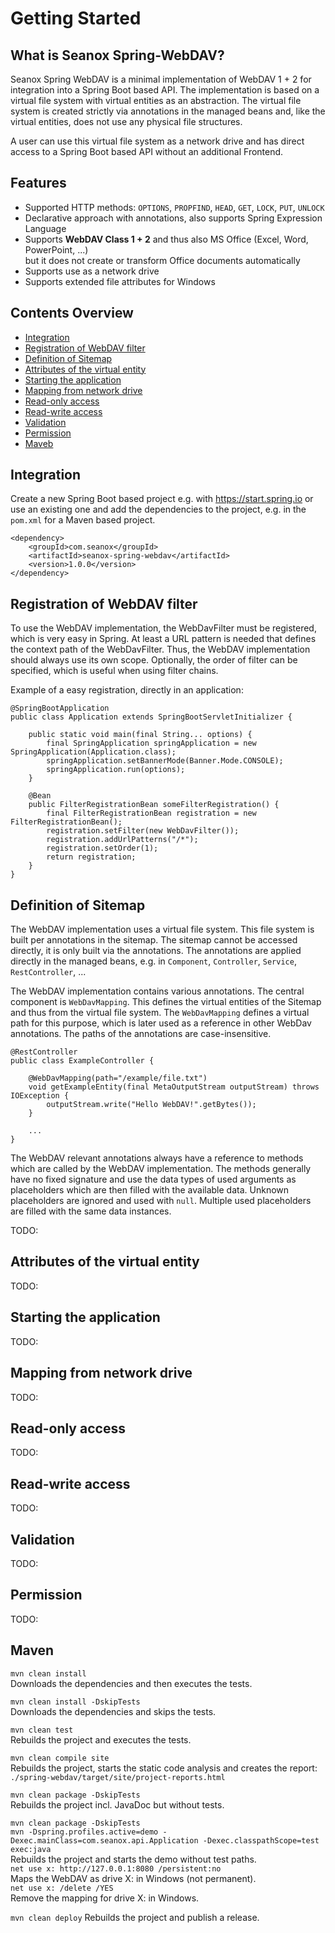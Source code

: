 # Getting Started

## What is Seanox Spring-WebDAV?
Seanox Spring WebDAV is a minimal implementation of WebDAV 1 + 2 for
integration into a Spring Boot based API. The implementation is based on a
virtual file system with virtual entities as an abstraction. The virtual file
system is created strictly via annotations in the managed beans and, like the
virtual entities, does not use any physical file structures.

A user can use this virtual file system as a network drive and has direct
access to a Spring Boot based API without an additional Frontend.

## Features
- Supported HTTP methods: `OPTIONS`, `PROPFIND`, `HEAD`, `GET`, `LOCK`, `PUT`, `UNLOCK`
- Declarative approach with annotations, also supports Spring Expression Language
- Supports __WebDAV Class 1 + 2__ and thus also MS Office (Excel, Word, PowerPoint, ...)  
  but it does not create or transform Office documents automatically
- Supports use as a network drive
- Supports extended file attributes for Windows

## Contents Overview

* [Integration](#integration)
* [Registration of WebDAV filter](#registration-of-webdav-filter)
* [Definition of Sitemap](#definition-of-sitemap)
* [Attributes of the virtual entity](#attributes-of-the-virtual-entity)  
* [Starting the application](#starting-the-application)
* [Mapping from network drive](#)
* [Read-only access](#)
* [Read-write access](#)
* [Validation](#)
* [Permission ](#)
* [Maveb](#maven)  

## Integration
Create a new Spring Boot based project e.g. with https://start.spring.io or use
an existing one and add the dependencies to the project, e.g. in the `pom.xml`
for a Maven based project.

```
<dependency>
    <groupId>com.seanox</groupId>
    <artifactId>seanox-spring-webdav</artifactId>
    <version>1.0.0</version>
</dependency>
```

## Registration of WebDAV filter
To use the WebDAV implementation, the WebDavFilter must be registered, which is
very easy in Spring. At least a URL pattern is needed that defines the context
path of the WebDavFilter. Thus, the WebDAV implementation should always use its
own scope. Optionally, the order of filter can be specified, which is useful
when using filter chains.

Example of a easy registration, directly in an application:
```
@SpringBootApplication
public class Application extends SpringBootServletInitializer {

    public static void main(final String... options) {
        final SpringApplication springApplication = new SpringApplication(Application.class);
        springApplication.setBannerMode(Banner.Mode.CONSOLE);
        springApplication.run(options);
    }

    @Bean
    public FilterRegistrationBean someFilterRegistration() {
        final FilterRegistrationBean registration = new FilterRegistrationBean();
        registration.setFilter(new WebDavFilter());
        registration.addUrlPatterns("/*");
        registration.setOrder(1);
        return registration;
    }
}
```

## Definition of Sitemap
The WebDAV implementation uses a virtual file system. This file system is built
per annotations in the sitemap. The sitemap cannot be accessed directly, it is
only built via the annotations. The annotations are applied directly in the
managed beans, e.g. in `Component`, `Controller`, `Service`, `RestController`,
...

The WebDAV implementation contains various annotations. The central component
is `WebDavMapping`. This defines the virtual entities of the Sitemap and thus
from the virtual file system. The `WebDavMapping` defines a virtual path for
this purpose, which is later used as a reference in other WebDav annotations.
The paths of the annotations are case-insensitive.

```
@RestController
public class ExampleController {

    @WebDavMapping(path="/example/file.txt")
    void getExampleEntity(final MetaOutputStream outputStream) throws IOException {
        outputStream.write("Hello WebDAV!".getBytes());
    }
    
    ...
}
```

The WebDAV relevant annotations always have a reference to methods which are
called by the WebDAV implementation. The methods generally have no fixed
signature and use the data types of used arguments as placeholders which are
then filled with the available data. Unknown placeholders are ignored and used
with `null`. Multiple used placeholders are filled with the same data
instances.

TODO:

## Attributes of the virtual entity
TODO:

## Starting the application
TODO:

## Mapping from network drive
TODO:

## Read-only access
TODO:

## Read-write access
TODO:

## Validation
TODO:

## Permission
TODO:

## Maven
`mvn clean install`  
Downloads the dependencies and then executes the tests.

`mvn clean install -DskipTests`  
Downloads the dependencies and skips the tests.

`mvn clean test`  
Rebuilds the project and executes the tests.

`mvn clean compile site`  
Rebuilds the project, starts the static code analysis and creates the report:  
`./spring-webdav/target/site/project-reports.html`

`mvn clean package -DskipTests`  
Rebuilds the project incl. JavaDoc but without tests.

`mvn clean package -DskipTests`  
`mvn -Dspring.profiles.active=demo -Dexec.mainClass=com.seanox.api.Application -Dexec.classpathScope=test exec:java`  
Rebuilds the project and starts the demo without test paths.  
`net use x: http://127.0.0.1:8080 /persistent:no`  
Maps the WebDAV as drive X: in Windows (not permanent).  
`net use x: /delete /YES`  
Remove the mapping for drive X: in Windows.

`mvn clean deploy`
Rebuilds the project and publish a release.
